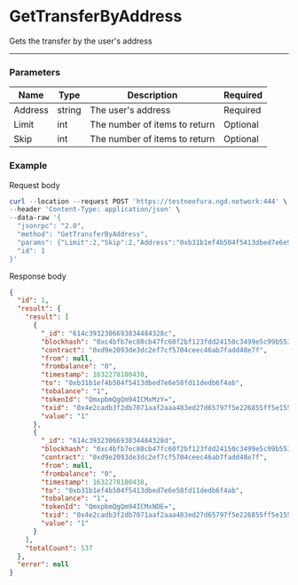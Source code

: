 # GetTransferByAddress
Gets the transfer by the user's address
<hr>

### Parameters

|    Name    | Type | Description | Required |
| ---------- | --- |    ------    | ----|
| Address    | string|  The user's address| Required |
| Limit    | int|  The number of items to return| Optional|
| Skip    | int|  The number of items to return| Optional |


### Example

Request body

```powershell
curl --location --request POST 'https://testneofura.ngd.network:444' \
--header 'Content-Type: application/json' \
--data-raw '{
  "jsonrpc": "2.0",
  "method": "GetTransferByAddress",
  "params": {"Limit":2,"Skip":2,"Address":"0xb31b1ef4b504f5413dbed7e6e58fd11dedb6f4ab"},
  "id": 1
}'
```

Response body

```json
{
  "id": 1,
  "result": {
    "result": [
      {
        "_id": "614c3932306693834484328c",
        "blockhash": "0xc4bfb7ec80cb47fc60f2bf123fdd24150c3499e5c99b553b7bb4131857f3564a",
        "contract": "0xd9e2093de3dc2ef7cf5704ceec46ab7fadd48e7f",
        "from": null,
        "frombalance": "0",
        "timestamp": 1632278180438,
        "to": "0xb31b1ef4b504f5413dbed7e6e58fd11dedb6f4ab",
        "tobalance": "1",
        "tokenId": "QmxpbmQgQm94ICMxMzY=",
        "txid": "0x4e2cadb3f2db7071aaf2aaa483ed27d65797f5e226855ff5e155a30a110b44f3",
        "value": "1"
      },
      {
        "_id": "614c3932306693834484328d",
        "blockhash": "0xc4bfb7ec80cb47fc60f2bf123fdd24150c3499e5c99b553b7bb4131857f3564a",
        "contract": "0xd9e2093de3dc2ef7cf5704ceec46ab7fadd48e7f",
        "from": null,
        "frombalance": "0",
        "timestamp": 1632278180438,
        "to": "0xb31b1ef4b504f5413dbed7e6e58fd11dedb6f4ab",
        "tobalance": "1",
        "tokenId": "QmxpbmQgQm94ICMxNDE=",
        "txid": "0x4e2cadb3f2db7071aaf2aaa483ed27d65797f5e226855ff5e155a30a110b44f3",
        "value": "1"
      }
    ],
    "totalCount": 537
  },
  "error": null
}
```
